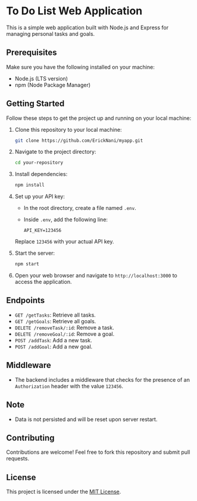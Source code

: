 # To Do List Web Application

This is a simple web application built with Node.js and Express for managing personal tasks and goals.

## Prerequisites

Make sure you have the following installed on your machine:

- Node.js (LTS version)
- npm (Node Package Manager)

## Getting Started

Follow these steps to get the project up and running on your local machine:

1. Clone this repository to your local machine:

    ```bash
    git clone https://github.com/ErickNani/myapp.git
    ```

2. Navigate to the project directory:

    ```bash
    cd your-repository
    ```

3. Install dependencies:

    ```bash
    npm install
    ```

4. Set up your API key:

    - In the root directory, create a file named `.env`.
    - Inside `.env`, add the following line:

        ```
        API_KEY=123456
        ```

    Replace `123456` with your actual API key.

5. Start the server:

    ```bash
    npm start
    ```

6. Open your web browser and navigate to `http://localhost:3000` to access the application.

## Endpoints

- `GET /getTasks`: Retrieve all tasks.
- `GET /getGoals`: Retrieve all goals.
- `DELETE /removeTask/:id`: Remove a task.
- `DELETE /removeGoal/:id`: Remove a goal.
- `POST /addTask`: Add a new task.
- `POST /addGoal`: Add a new goal.

## Middleware

- The backend includes a middleware that checks for the presence of an `Authorization` header with the value `123456`.

## Note

- Data is not persisted and will be reset upon server restart.

## Contributing

Contributions are welcome! Feel free to fork this repository and submit pull requests.

## License

This project is licensed under the [MIT License](LICENSE).
